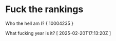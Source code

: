 # Fuck the rankings

Who the hell am I?
{ 10004235 }

What fucking year is it?
[ 2025-02-20T17:13:20Z ]
